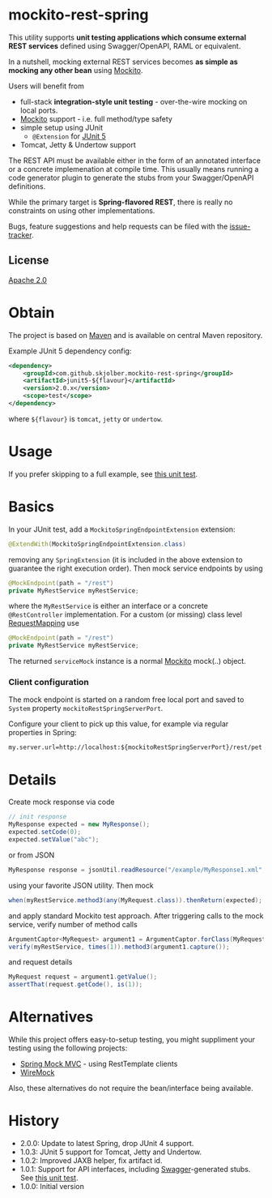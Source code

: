 # mockito-rest-spring
This utility supports __unit testing applications which consume external REST services__ defined using Swagger/OpenAPI, RAML or equivalent. 

In a nutshell, mocking external REST services becomes __as simple as mocking any other bean__ using [Mockito].

Users will benefit from

  * full-stack __integration-style unit testing__ - over-the-wire mocking on local ports. 
  * [Mockito] support - i.e. full method/type safety
  * simple setup using JUnit 
    * `@Extension` for [JUnit 5](junit5)
  * Tomcat, Jetty & Undertow support

The REST API must be available either in the form of an annotated interface or a concrete implemenation at compile time. This usually means running a code generator plugin to generate the stubs from your Swagger/OpenAPI definitions.

While the primary target is __Spring-flavored REST__, there is really no constraints on using other implementations. 

Bugs, feature suggestions and help requests can be filed with the [issue-tracker].

## License
[Apache 2.0]

# Obtain
The project is based on [Maven] and is available on central Maven repository.

Example JUnit 5 dependency config:

```xml
<dependency>
    <groupId>com.github.skjolber.mockito-rest-spring</groupId>
    <artifactId>junit5-${flavour}</artifactId>
    <version>2.0.x</version>
    <scope>test</scope>
</dependency>
```

where `${flavour}` is `tomcat`, `jetty` or `undertow`.

# Usage
If you prefer skipping to a full example, see [this unit test](examples/demo/src/test/java/com/example/demo/DemoApplication1Test.java). 

# Basics
In your JUnit test, add a `MockitoSpringEndpointExtension` extension:

```java
@ExtendWith(MockitoSpringEndpointExtension.class)
```

removing any `SpringExtension` (it is included in the above extension to guarantee the right execution order). Then mock service endpoints by using

```java
@MockEndpoint(path = "/rest")
private MyRestService myRestService;
```

where the `MyRestService` is either an interface or a concrete `@RestController` implementation. For a custom (or missing) class level [RequestMapping] use

```java
@MockEndpoint(path = "/rest")
private MyRestService myRestService;
```

The returned `serviceMock` instance is a normal [Mockito] mock(..) object. 

### Client configuration
The mock endpoint is started on a random free local port and saved to  `System` property `mockitoRestSpringServerPort`. 

Configure your client to pick up this value, for example via regular properties in Spring:

```
my.server.url=http://localhost:${mockitoRestSpringServerPort}/rest/pet
```

# Details
Create mock response via code

```java
// init response
MyResponse expected = new MyResponse();
expected.setCode(0);
expected.setValue("abc");
```

or from JSON

```java
MyResponse response = jsonUtil.readResource("/example/MyResponse1.xml", MyResponse.class);
```

using your favorite JSON utility. Then mock

```java
when(myRestService.method3(any(MyRequest.class)).thenReturn(expected);
```

and apply standard Mockito test approach. After triggering calls to the mock service, verify number of method calls

```java
ArgumentCaptor<MyRequest> argument1 = ArgumentCaptor.forClass(MyRequest.class);
verify(myRestService, times(1)).method3(argument1.capture());
```

and request details

```java
MyRequest request = argument1.getValue();
assertThat(request.getCode(), is(1));
```

# Alternatives
While this project offers easy-to-setup testing, you might suppliment your testing using the following projects: 

   * [Spring Mock MVC] - using RestTemplate clients
   * [WireMock]

Also, these alternatives do not require the bean/interface being available.

# History

 - 2.0.0: Update to latest Spring, drop JUnit 4 support.
 - 1.0.3: JUnit 5 support for Tomcat, Jetty and Undertow.
 - 1.0.2: Improved JAXB helper, fix artifact id. 
 - 1.0.1: Support for API interfaces, including [Swagger]-generated stubs. See [this unit test](src/test/java/com/github/skjolber/mockito/rest/spring/RestServiceRuleInterfaceTest.java).
 - 1.0.0: Initial version

[Apache 2.0]:          	http://www.apache.org/licenses/LICENSE-2.0.html
[issue-tracker]:       	https://github.com/skjolber/mockito-rest-spring/issues
[Maven]:                http://maven.apache.org/
[1.0.3]:				https://github.com/skjolber/mockito-rest-spring/releases/tag/mockito-spring-rest-1.0.3
[WireMock]:             http://wiremock.org/
[Spring Mock MVC]:      https://docs.spring.io/spring-framework/reference/testing/spring-mvc-test-framework.html
[Swagger]:				https://github.com/swagger-api/swagger-codegen
[Mockito]:				https://github.com/mockito/mockito
[RequestMapping]:		https://docs.spring.io/spring-framework/docs/current/javadoc-api/org/springframework/web/bind/annotation/RequestMapping.html
